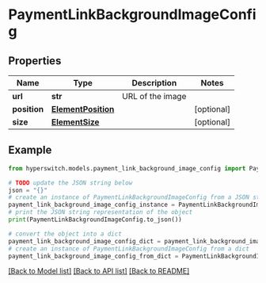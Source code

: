 # PaymentLinkBackgroundImageConfig


## Properties

Name | Type | Description | Notes
------------ | ------------- | ------------- | -------------
**url** | **str** | URL of the image | 
**position** | [**ElementPosition**](ElementPosition.md) |  | [optional] 
**size** | [**ElementSize**](ElementSize.md) |  | [optional] 

## Example

```python
from hyperswitch.models.payment_link_background_image_config import PaymentLinkBackgroundImageConfig

# TODO update the JSON string below
json = "{}"
# create an instance of PaymentLinkBackgroundImageConfig from a JSON string
payment_link_background_image_config_instance = PaymentLinkBackgroundImageConfig.from_json(json)
# print the JSON string representation of the object
print(PaymentLinkBackgroundImageConfig.to_json())

# convert the object into a dict
payment_link_background_image_config_dict = payment_link_background_image_config_instance.to_dict()
# create an instance of PaymentLinkBackgroundImageConfig from a dict
payment_link_background_image_config_from_dict = PaymentLinkBackgroundImageConfig.from_dict(payment_link_background_image_config_dict)
```
[[Back to Model list]](../README.md#documentation-for-models) [[Back to API list]](../README.md#documentation-for-api-endpoints) [[Back to README]](../README.md)


